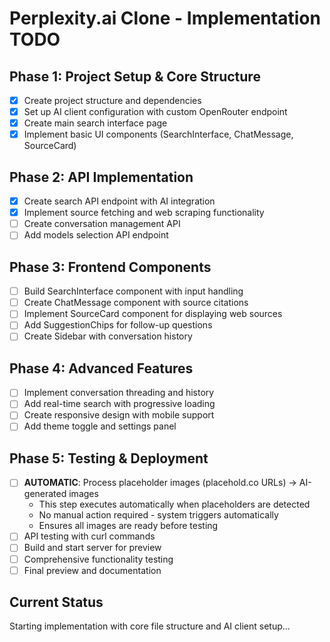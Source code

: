 # Perplexity.ai Clone - Implementation TODO

## Phase 1: Project Setup & Core Structure
- [x] Create project structure and dependencies
- [x] Set up AI client configuration with custom OpenRouter endpoint
- [x] Create main search interface page
- [x] Implement basic UI components (SearchInterface, ChatMessage, SourceCard)

## Phase 2: API Implementation
- [x] Create search API endpoint with AI integration
- [x] Implement source fetching and web scraping functionality
- [ ] Create conversation management API
- [ ] Add models selection API endpoint

## Phase 3: Frontend Components
- [ ] Build SearchInterface component with input handling
- [ ] Create ChatMessage component with source citations
- [ ] Implement SourceCard component for displaying web sources
- [ ] Add SuggestionChips for follow-up questions
- [ ] Create Sidebar with conversation history

## Phase 4: Advanced Features
- [ ] Implement conversation threading and history
- [ ] Add real-time search with progressive loading
- [ ] Create responsive design with mobile support
- [ ] Add theme toggle and settings panel

## Phase 5: Testing & Deployment
- [ ] **AUTOMATIC**: Process placeholder images (placehold.co URLs) → AI-generated images
  - This step executes automatically when placeholders are detected
  - No manual action required - system triggers automatically
  - Ensures all images are ready before testing
- [ ] API testing with curl commands
- [ ] Build and start server for preview
- [ ] Comprehensive functionality testing
- [ ] Final preview and documentation

## Current Status
Starting implementation with core file structure and AI client setup...